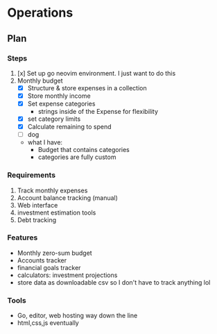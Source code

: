 # Operations

## Plan
### Steps
1. [x] Set up go neovim environment. I just want to do this
2. Monthly budget
    - [x] Structure & store expenses in a collection
    - [x] Store monthly income
    - [x] Set expense categories
        - strings inside of the Expense for flexibility
    - [x] set category limits
    - [x] Calculate remaining to spend
    - [ ] dog
    
    - what I have:
        - Budget that contains categories
        - categories are fully custom


### Requirements
1. Track monthly expenses 
2. Account balance tracking (manual)
3. Web interface 
4. investment estimation tools 
5. Debt tracking

### Features
- Monthly zero-sum budget
- Accounts tracker
- financial goals tracker
- calculators: investment projections
- store data as downloadable csv so I don't have to track anything lol

### Tools
- Go, editor, web hosting way down the line
- html,css,js eventually

